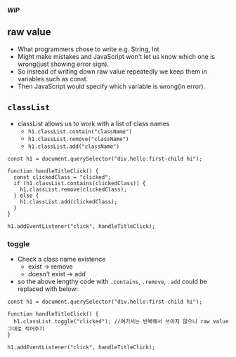 ***WIP***

## raw value
- What programmers chose to write e.g. String, Int      
- Might make mistakes and JavaScript won't let us know which one is wrong(just showing error sign).     
- So instead of writing down raw value repeatedly we keep them in variables such as const.     
- Then JavaScript would specify which variable is wrong(in error).     

## `classList`
- classList allows us to work with a list of class names
  - `h1.classList.contain("className")`   
  - `h1.classList.remove("className")`    
  - `h1.classList.add("className")`   

```
const h1 = document.querySelector("div.hello:first-child hi");

function handleTitleClick() {
  const clickedClass = "clicked";
  if (h1.classList.contains(clickedClass)) {
    h1.classList.remove(clickedClass);
  } else {
    h1.classList.add(clickedClass);
  }
}

h1.addEventListener("click", handleTitleClick);
```

### toggle
- Check a class name existence
  - exist -> remove
  - doesn't exist -> add
- so the above lengthy code with `.contains`, `.remove`, `.add` could be replaced with below:
```
const h1 = document.querySelector("div.hello:first-child hi");

function handleTitleClick() {
  h1.classList.toggle("clicked"); //여기서는 반복해서 쓰이지 않으니 raw value 그대로 적어주기  
}

h1.addEventListener("click", handleTitleClick);
```
